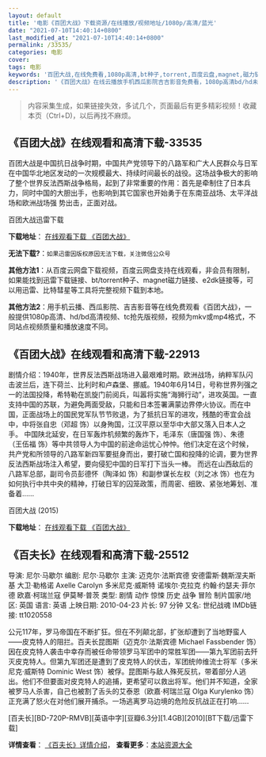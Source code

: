 ```yaml
---
layout: default
title: '电影《百团大战》下载资源/在线播放/视频地址/1080p/高清/蓝光'
date: "2021-07-10T14:40:14+0800"
last_modified_at: "2021-07-10T14:40:14+0800"
permalink: /33535/
categories: 电影
cover:
tags: 电影
keywords: '百团大战,在线免费看,1080p高清,bt种子,torrent,百度云盘,magnet,磁力链,迅雷下载资源'
description: '《百团大战》在线云播放手机西瓜影院吉吉影音免费看，1080p高清bd/hd未删减完整版和tc抢先枪版，mkv/mp4格式，附带bt/torrent种子、magnet/磁力链、百度云盘、网盘资源迅雷下载链接'
---
```


>内容采集生成，如果链接失效，多试几个，页面最后有更多精彩视频！收藏本页（Ctrl+D)，以后再找不麻烦。


## 《百团大战》在线观看和高清下载-33535

百团大战是中国抗日战争时期，中国共产党领导下的八路军和广大人民群众与日军在中国华北地区发动的一次规模最大、持续时间最长的战役。这场战争极大的影响了整个世界反法西斯战争格局，起到了非常重要的作用：首先是牵制住了日本兵力，同时中国的大胆出手，也影响到其它国家也开始勇于在东南亚战场、太平洋战场和欧洲战场强 势出击，正面对战。<!---剧情end--->


百团大战迅雷下载

**下载地址**： [在线观看下载 《百团大战》](https://www.993dy.com//vod-detail-id-14298.html) 


**无法下载?**：`如果迅雷因版权原因无法下载，关注微信公众号 `

**其他方法1**：从百度云网盘下载视频，百度云网盘支持在线观看，非会员有限制，如果能找到迅雷下载链接、bt/torrent种子、magnet磁力链接、e2dk链接等，可以用迅雷、比特彗星等工具将完整视频下载到本地。

**其他方法2**：用手机云播、西瓜影院、吉吉影音等在线免费观看《百团大战》，一般提供1080p高清、hd/bd高清视频、tc抢先版视频，视频为mkv或mp4格式，不同站点视频质量和播放速度不同。


## 《百团大战》在线观看和高清下载-22913

剧情介绍：1940年，世界反法西斯战场进入最艰难时期。欧洲战场，纳粹军队闪击波兰后，连下荷兰、比利时和卢森堡、挪威。1940年6月14日，号称世界列强之一的法国投降，希特勒在凯旋门前阅兵，叫嚣将实施“海狮行动”，进攻英国。一直支持中国的苏联，为避免两面受敌，只能和日本签署满蒙边界停火协议。而在中国，正面战场上的国民党军队节节败退，为了抵抗日军的进攻，残酷的枣宜会战中，中将张自忠（邓超 饰）以身殉国，江汉平原以至华中大部又落入日本人之手。   中国陕北延安，在日军轰炸机频繁的轰炸下，毛泽东（唐国强 饰）、朱德（王伍福 饰）等中共领导人为中国的前途命运忧心忡忡。他们决定在这个时候，共产党和所领导的八路军新四军要挺身而出，要打破亡国和投降的论调，要为世界反法西斯战场注入希望，要向侵犯中国的日军打下当头一棒。   而远在山西敌后的八路军总部，副司令员彭德怀（陶泽如 饰）和副参谋长左权（刘之冰 饰）也在为如何执行中共中央的精神，打破日军的囚笼政策，而周密、细致、紧张地筹划、准备着……


百团大战 (2015)

**下载地址**： [在线观看下载 《百团大战》](https://www.btbtdy.me/btdy/dy174.html) 


## 《百夫长》在线观看和高清下载-25512

导演: 尼尔·马歇尔 编剧: 尼尔·马歇尔 主演: 迈克尔·法斯宾德 安德雷斯·魏斯涅夫斯基 大卫·勒格诺 Axelle Carolyn 多米尼克·威斯特 诺埃尔·克拉克 约翰·约瑟夫·菲尔德 欧嘉·柯瑞兰寇 伊莫琴·普茨 类型: 剧情 动作 惊悚 历史 战争 冒险 制片国家/地区: 英国 语言: 英语 上映日期: 2010-04-23 片长: 97 分钟 又名: 世纪战魂 IMDb链接: tt1020558

公元117年，罗马帝国在不断扩狂。但在不列颠北部，扩张却遭到了当地野蛮人——皮克特人的阻拦。百夫长昆图斯（迈克尔·法斯宾德 Michael Fassbender 饰）因在皮克特人袭击中幸存而被任命带领罗马军团中的常胜军团——第九军团前去歼灭皮克特人。但第九军团还是遭到了皮克特人的伏击，军团统帅维流士将军（多米尼克·威斯特 Dominic West 饰）被俘。昆图斯与敌人殊死反抗，带着部分人逃出。他们不但要面对皮克特人的追捕，更希望可以救出将军。他们并不知道，全家被罗马人杀害，自己也被割了舌头的艾泰恩（欧嘉·柯瑞兰寇 Olga Kurylenko 饰）正充满了怒火在对他们展开捕杀。一场逃离罗马边境的危险反抗战正在打响……


[百夫长][BD-720P-RMVB][英语中字][豆瓣6.3分][1.4GB][2010][BT下载/迅雷下载]

**详情查看**： [《百夫长》详情介绍](/movie/25512/)， **查看更多**：[本站资源大全](/movie/t/all/)

